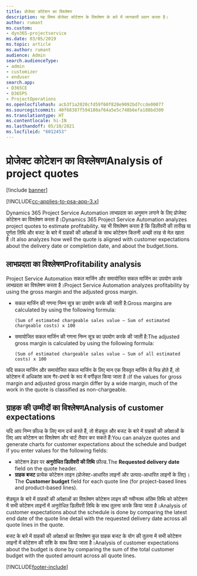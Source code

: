 ```yaml
---
title: प्रोजेक्ट कोटेशन का विश्लेषण
description: यह विषय प्रोजेक्ट कोटेशन के विश्लेषण के बारे में जानकारी प्रदान करता है।
author: rumant
ms.custom:
- dyn365-projectservice
ms.date: 03/05/2019
ms.topic: article
ms.author: rumant
audience: Admin
search.audienceType:
- admin
- customizer
- enduser
search.app:
- D365CE
- D365PS
- ProjectOperations
ms.openlocfilehash: acb3f1a2020cfd59f60f828e9092bd7ccde00077
ms.sourcegitcommit: 40f68387f594180af64a5e5c748b6efa188bd300
ms.translationtype: HT
ms.contentlocale: hi-IN
ms.lasthandoff: 05/10/2021
ms.locfileid: "6012453"
---
```

# <a name="analysis-of-project-quotes"></a><span data-ttu-id="a1545-103">प्रोजेक्ट कोटेशन का विश्लेषण</span><span class="sxs-lookup"><span data-stu-id="a1545-103">Analysis of project quotes</span></span>

[!include [banner](../includes/psa-now-project-operations.md)]

[!INCLUDE[cc-applies-to-psa-app-3.x](../includes/cc-applies-to-psa-app-3x.md)]

<span data-ttu-id="a1545-104">Dynamics 365 Project Service Automation लाभप्रदता का अनुमान लगाने के लिए प्रोजेक्ट कोटेशन का विश्लेषण करता है।</span><span class="sxs-lookup"><span data-stu-id="a1545-104">Dynamics 365 Project Service Automation analyzes project quotes to estimate profitability.</span></span> <span data-ttu-id="a1545-105">यह भी विश्लेषण करता है कि डिलीवरी की तारीख या पूर्णता तिथि और बजट के बारे में ग्राहकों की अपेक्षाओं के साथ कोटेशन कितनी अच्छी तरह से मेल खाता है।</span><span class="sxs-lookup"><span data-stu-id="a1545-105">It also analyzes how well the quote is aligned with customer expectations about the delivery date or completion date, and about the budget.tions.</span></span>

## <a name="profitability-analysis"></a><span data-ttu-id="a1545-106">लाभप्रदता का विश्लेषण</span><span class="sxs-lookup"><span data-stu-id="a1545-106">Profitability analysis</span></span>

<span data-ttu-id="a1545-107">Project Service Automation सकल मार्जिन और समायोजित सकल मार्जिन का उपयोग करके लाभप्रदता का विश्लेषण करता है।</span><span class="sxs-lookup"><span data-stu-id="a1545-107">Project Service Automation analyzes profitability by using the gross margin and the adjusted gross margin.</span></span>

- <span data-ttu-id="a1545-108">सकल मार्जिन की गणना निम्न सूत्र का उपयोग करके की जाती है:</span><span class="sxs-lookup"><span data-stu-id="a1545-108">Gross margins are calculated by using the following formula:</span></span>

  `
    (Sum of estimated chargeable sales value – Sum of estimated chargeable costs) x 100
  `
- <span data-ttu-id="a1545-109">समायोजित सकल मार्जिन की गणना निम्न सूत्र का उपयोग करके की जाती है:</span><span class="sxs-lookup"><span data-stu-id="a1545-109">The adjusted gross margin is calculated by using the following formula:</span></span>

  `
    (Sum of estimated chargeable sales value – Sum of all estimated costs) x 100
  `

<span data-ttu-id="a1545-110">यदि सकल मार्जिन और समायोजित सकल मार्जिन के लिए मान एक विस्तृत मार्जिन से भिन्न होते हैं, तो कोटेशन में अधिकांश काम गैर-प्रभार्य के रूप में वर्गीकृत किया जाता है।</span><span class="sxs-lookup"><span data-stu-id="a1545-110">If the values for gross margin and adjusted gross margin differ by a wide margin, much of the work in the quote is classified as non-chargeable.</span></span>

## <a name="analysis-of-customer-expectations"></a><span data-ttu-id="a1545-111">ग्राहक की उम्मीदों का विश्लेषण</span><span class="sxs-lookup"><span data-stu-id="a1545-111">Analysis of customer expectations</span></span>

<span data-ttu-id="a1545-112">यदि आप निम्न फ़ील्ड के लिए मान दर्ज करते हैं, तो शेड्यूल और बजट के बारे में ग्राहकों की अपेक्षाओं के लिए आप कोटेशन का विश्लेषण और चार्ट तैयार कर सकते हैं:</span><span class="sxs-lookup"><span data-stu-id="a1545-112">You can analyze quotes and generate charts for customer expectations about the schedule and budget if you enter values for the following fields:</span></span>

- <span data-ttu-id="a1545-113">कोटेशन हेडर पर **अनुरोधित डिलीवरी की तिथि** फ़ील्ड.</span><span class="sxs-lookup"><span data-stu-id="a1545-113">The **Requested delivery date** field on the quote header.</span></span>
- <span data-ttu-id="a1545-114">**ग्राहक बजट** प्रत्येक कोटेशन लाइन (प्रोजेक्ट-आधारित लाइनों और उत्पाद-आधारित लाइनों के लिए)।</span><span class="sxs-lookup"><span data-stu-id="a1545-114">The **Customer budget** field for each quote line (for project-based lines and product-based lines).</span></span>

<span data-ttu-id="a1545-115">शेड्यूल के बारे में ग्राहकों की अपेक्षाओं का विश्लेषण कोटेशन लाइन की नवीनतम अंतिम तिथि को कोटेशन में सभी कोटेशन लाइनों में अनुरोधित डिलीवरी तिथि के साथ तुलना करके किया जाता है।</span><span class="sxs-lookup"><span data-stu-id="a1545-115">Analysis of customer expectations about the schedule is done by comparing the latest end date of the quote line detail with the requested delivery date across all quote lines in the quote.</span></span>

<span data-ttu-id="a1545-116">बजट के बारे में ग्राहकों की अपेक्षाओं का विश्लेषण कुल ग्राहक बजट के योग की तुलना में सभी कोटेशन लाइनों में कोटेशन की राशि के साथ किया जाता है।</span><span class="sxs-lookup"><span data-stu-id="a1545-116">Analysis of customer expectations about the budget is done by comparing the sum of the total customer budget with the quoted amount across all quote lines.</span></span>


[!INCLUDE[footer-include](../includes/footer-banner.md)]